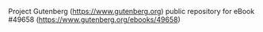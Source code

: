 Project Gutenberg (https://www.gutenberg.org) public repository for eBook #49658 (https://www.gutenberg.org/ebooks/49658)
